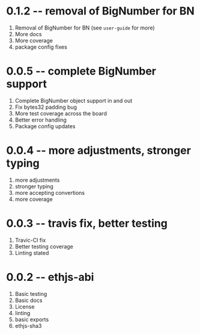 # 0.1.2 -- removal of BigNumber for BN

1. Removal of BigNumber for BN (see `user-guide` for more)
2. More docs
3. More coverage
4. package config fixes

# 0.0.5 -- complete BigNumber support

1. Complete BigNumber object support in and out
2. Fix bytes32 padding bug
3. More test coverage across the board
4. Better error handling
5. Package config updates

# 0.0.4 -- more adjustments, stronger typing

1. more adjustments
2. stronger typing
3. more accepting convertions
4. more coverage

# 0.0.3 -- travis fix, better testing

1. Travic-CI fix
2. Better testing coverage
3. Linting stated

# 0.0.2 -- ethjs-abi

1. Basic testing
2. Basic docs
3. License
4. linting
5. basic exports
6. ethjs-sha3

